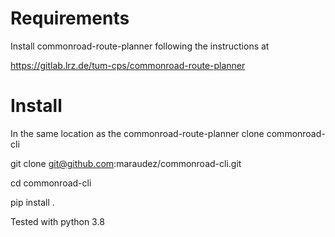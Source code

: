 
# Requirements
Install commonroad-route-planner following the instructions at 

https://gitlab.lrz.de/tum-cps/commonroad-route-planner



# Install
In the same location as the commonroad-route-planner clone commonroad-cli

git clone git@github.com:maraudez/commonroad-cli.git

cd commonroad-cli

pip install .

Tested with python 3.8

